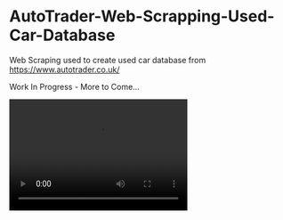 # AutoTrader-Web-Scrapping-Used-Car-Database
Web Scraping used to create used car database from https://www.autotrader.co.uk/


Work In Progress - More to Come...


<video src="dynamicBokehAutoTraderDemo.mkv" width="320" height="200" controls preload></video>
